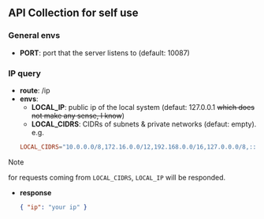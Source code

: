 ## API Collection for self use

### General envs

- **PORT**: port that the server listens to (default: 10087)

### IP query

- **route**: /ip
- **envs**:
    - **LOCAL_IP**: public ip of the local system (defaut: 127.0.0.1 <s>which does not make any sense, I know</s>)
    - **LOCAL_CIDRS**: CIDRs of subnets & private networks (defaut: empty). e.g.
    ```conf
    LOCAL_CIDRS="10.0.0.0/8,172.16.0.0/12,192.168.0.0/16,127.0.0.0/8,::1/128,fe80::/10,fc00::/7,fd00::/8"
    ```
> [!NOTE]
>
> for requests coming from `LOCAL_CIDRS`, `LOCAL_IP` will be responded.
- **response**
    ```json
    { "ip": "your ip" }
    ```
